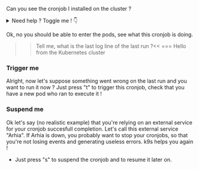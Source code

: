 Can you see the cronjob I installed on the cluster ?

<details>
    <summary>Need help ? Toggle me ! 👇️</summary>
    Cronjobs are a kube ressource like any others, just use ```cronjobs```{{execute T1}} to view all cronjobs running on the cluster 💪️
</details>

Ok, no you should be able to enter the pods, see what this cronjob is doing. 

>>Tell me, what is the last log line of the last run ?<<
=== Hello from the Kubernetes cluster

### Trigger me
Alright, now let's suppose something went wrong on the last run and you want to run it now ? 
Just press "t" to trigger this cronjob, check that you have a new pod who ran to execute it !

### Suspend me
Ok let's say (no realistic example) that you're relying on an external service for your cronjob succesfull completion. Let's call this external service "Arhia". 
If Arhia is down, you probably want to stop your cronjobs, so that you're not losing events and generating useless errors. 
k9s helps you again ! 

- Just press "s" to suspend the cronjob and to resume it later on.